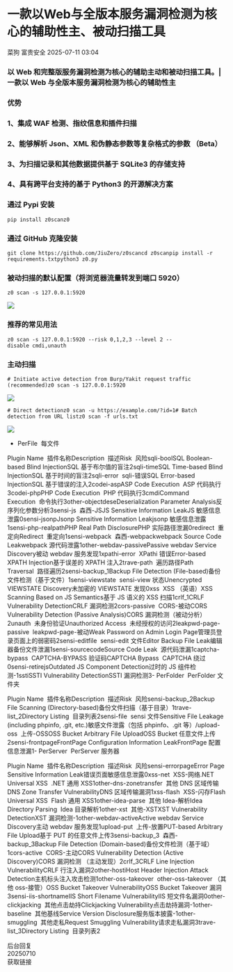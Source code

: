 #  一款以Web与全版本服务漏洞检测为核心的辅助性主、被动扫描工具  
菜狗  富贵安全   2025-07-11 03:04  
  
### 以 Web 和完整版服务漏洞检测为核心的辅助主动和被动扫描工具。|一款以 Web 与全版本服务漏洞检测为核心的辅助性主  
### 优势  
### 1、集成 WAF 检测、指纹信息和插件扫描  
### 2、能够解析 Json、XML 和伪静态参数等复杂格式的参数 （Beta）  
### 3、为扫描记录和其他数据提供基于 SQLite3 的存储支持  
### 4、具有跨平台支持的基于 Python3 的开源解决方案  
### 通过 Pypi 安装  
```
pip install z0scanz0
```  
### 通过 GitHub 克隆安装  
```
git clone https://github.com/JiuZero/z0scancd z0scanpip install -r requirements.txtpython3 z0.py
```  
### 被动扫描的默认配置（将浏览器流量转发到端口 5920）  
```
z0 scan -s 127.0.0.1:5920
```  
  
![](https://mmbiz.qpic.cn/sz_mmbiz_png/veA9QmcJk5lJqSJ7RficfY6z4DlJrbrXqDKJYMdx1J7u5OvbKI0djn68kYSMcLLWuypvNAk4XAIwibiauaHK80FQA/640?wx_fmt=png&from=appmsg "")  
### 推荐的常见用法  
```
z0 scan -s 127.0.0.1:5920 --risk 0,1,2,3 --level 2 --disable cmdi,unauth
```  
### 主动扫描  
```
# Initiate active detection from Burp/Yakit request traffic (recommended)z0 scan -s 127.0.0.1:5920
```  
  
![](https://mmbiz.qpic.cn/sz_mmbiz_png/veA9QmcJk5lJqSJ7RficfY6z4DlJrbrXq36elPr3KtYP1SyjQiaXibEA81iciayhh9ia9um1XZUcHvXdvc6g8RvbGqVQ/640?wx_fmt=png&from=appmsg "")  
```
# Direct detectionz0 scan -u https://example.com/?id=1# Batch detection from URL listz0 scan -f urls.txt
```  
  
![](https://mmbiz.qpic.cn/sz_mmbiz_png/veA9QmcJk5lJqSJ7RficfY6z4DlJrbrXqbpyhmX76XL41JvD2AVB0qiboiaMkTgvoga5wicCSl8t51QnjPCYGcKWKA/640?wx_fmt=png&from=appmsg "")  
  
- PerFile  每文件  
  
Plugin Name  插件名称Description  描述Risk  风险sqli-boolSQL Boolean-based Blind InjectionSQL 基于布尔值的盲注2sqli-timeSQL Time-based Blind InjectionSQL 基于时间的盲注2sqli-error  sqli-错误SQL Error-based InjectionSQL 基于错误的注入2codei-aspASP Code Execution  ASP 代码执行3codei-phpPHP Code Execution  PHP 代码执行3cmdiCommand Execution  命令执行3other-objectdeseDeserialization Parameter Analysis反序列化参数分析3sensi-js  森西-JSJS Sensitive Information LeakJS 敏感信息泄露0sensi-jsonpJsonp Sensitive Information Leakjsonp 敏感信息泄露1sensi-php-realpathPHP Real Path DisclosurePHP 实际路径泄漏0redirect  重定向Redirect  重定向1sensi-webpack  森西-webpackwebpack Source Code Leakwebpack 源代码泄露1other-webdav-passivePassive webdav Service Discovery被动 webdav 服务发现1xpathi-error  XPathi 错误Error-based XPATH Injection基于误差的 XPATH 注入2trave-path  遍历路径Path Traversal  路径遍历2sensi-backup_1Backup File Detection (File-based)备份文件检测（基于文件）1sensi-viewstate  sensi-view 状态Unencrypted VIEWSTATE Discovery未加密的 VIEWSTATE 发现0xss  XSS （英语）XSS Scanning Based on JS Semantics基于 JS 语义的 XSS 扫描1crlf_1CRLF Vulnerability DetectionCRLF 漏洞检测2cors-passive  CORS-被动CORS Vulnerability Detection (Passive Analysis)CORS 漏洞检测（被动分析）2unauth  未身份验证Unauthorized Access  未经授权的访问2leakpwd-page-passive  leakpwd-page-被动Weak Password on Admin Login Page管理员登录页面上的弱密码2sensi-editfile  sensi-edit 文件Editor Backup File Leak编辑器备份文件泄漏1sensi-sourcecodeSource Code Leak  源代码泄漏1captcha-bypass  CAPTCHA-BYPASS 验证码CAPTCHA Bypass  CAPTCHA 绕过0sensi-retirejsOutdated JS Component Detection过时的 JS 组件检测-1sstiSSTI Vulnerability DetectionSSTI 漏洞检测3- PerFolder  PerFolder 文件夹  
  
Plugin Name  插件名称Description  描述Risk  风险sensi-backup_2Backup File Scanning (Directory-based)备份文件扫描（基于目录）1trave-list_2Directory Listing  目录列表2sensi-file  sensi 文件Sensitive File Leakage (including phpinfo, .git, etc.)敏感文件泄露（包括 phpinfo、.git 等）/upload-oss  上传-OSSOSS Bucket Arbitrary File UploadOSS Bucket 任意文件上传2sensi-frontpageFrontPage Configuration Information LeakFrontPage 配置信息泄漏1- PerServer  PerServer 服务器  
  
Plugin Name  插件名称Description  描述Risk  风险sensi-errorpageError Page Sensitive Information Leak错误页面敏感信息泄露0xss-net  XSS-网络.NET Universal XSS  .NET 通用 XSS1other-dns-zonetransfer  其他 DNS 区域传输DNS Zone Transfer VulnerabilityDNS 区域传输漏洞1xss-flash  XSS-闪存Flash Universal XSS  Flash 通用 XSS1other-idea-parse  其他 Idea-解析Idea Directory Parsing  Idea 目录解析1other-xst  其他-XSTXST Vulnerability DetectionXST 漏洞检测-1other-webdav-activeActive webdav Service Discovery主动 webdav 服务发现1upload-put  上传-放置PUT-based Arbitrary File Upload基于 PUT 的任意文件上传3sensi-backup_3  森西-backup_3Backup File Detection (Domain-based)备份文件检测（基于域）1cors-active  CORS-主动CORS Vulnerability Detection (Active Discovery)CORS 漏洞检测 （主动发现）2crlf_3CRLF Line Injection VulnerabilityCRLF 行注入漏洞2other-hostiHost Header Injection Attack Detection主机标头注入攻击检测1other-oss-takeover  other-oss-takeover （其他 oss-接管）OSS Bucket Takeover VulnerabilityOSS Bucket Takeover 漏洞3sensi-iis-shortnameIIS Short Filename VulnerabilityIIS 短文件名漏洞0other-clickjacking  其他点击劫持Clickjacking Vulnerability点击劫持漏洞-1other-baseline  其他基线Service Version Disclosure服务版本披露-1other-smuggling  其他走私Request Smuggling Vulnerability请求走私漏洞3trave-list_3Directory Listing  目录列表2  
  
后台回复  
20250710  
获取链接  
  
